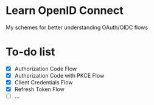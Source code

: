 # Learn OpenID Connect

My schemes for better understanding OAuth/OIDC flows

# To-do list

- [x] Authorization Code Flow
- [x] Authorization Code with PKCE Flow
- [x] Client Credentials Flow
- [x] Refresh Token Flow
- [ ] ... 
